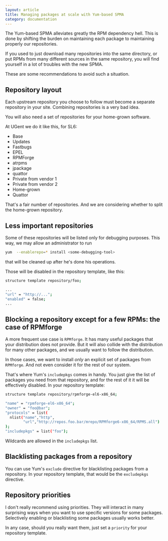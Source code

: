 ```yaml
---
layout: article
title: Managing packages at scale with Yum-based SPMA
category: documentation
---
```


The Yum-based SPMA alleviates greatly the RPM dependency hell.
This is done by shifting the burden on maintaining each package to
maintaining properly our repositories.

If you used to just download many repositories into the same
directory, or put RPMs from many different sources in the same
repository, you will find yourself in a lot of troubles with the new
SPMA.

These are some recommendations to avoid such a situation.

## Repository layout

Each upstream repository you choose to follow must become a separate
repository in your site.  Combining repositories is a very bad idea.

You will also need a set of repositories for your home-grown software.

At UGent we do it like this, for SL6:

* Base
* Updates
* Fastbugs
* EPEL
* RPMForge
* atrpms
* jpackage
* quattor
* Private from vendor 1
* Private from vendor 2
* Home-grown
* Quattor

That's a fair number of repositories.  And we are considering whether
to split the home-grown repository.

## Less important repositories

Some of these repositories will be listed only for debugging
purposes.  This way, we may allow an administrator to run

```bash
yum  --enablerepo=* install <some-debugging-tool>
```

that will be cleaned up after he's done his operations.

Those will be disabled in the repository template, like this:


```bash
structure template repository/foo;

...
"url" = "http://...";
"enabled" = false;
...
```

## Blocking a repository except for a few RPMs: the case of RPMforge

A more frequent use case is `RPMforge`.  It has many useful packages
that your distribution does not provide.  But it will also collide
with the distribution for many other packages, and we usually want to
follow the distribution.

In those cases, we want to install *only* an explicit set of packages
from `RPMforge`.  And not even consider it for the rest of our system.

That's where Yum's `includepkgs` comes in handy.  You just give the
list of packages you need from that repository, and for the rest of it
it will be effectively disabled.  In your repository template:

```bash
structure template repository/rpmforge-el6-x86_64;

"name" = "rpmforge-el6-x86_64";
"owner" = "foo@bar";
"protocols" = list(
  nlist("name","http",
        "url","http://repos.foo.bar/mrepo/RPMforge6-x86_64/RPMS.all")
);
"includepkgs" = list("foo");
```

Wildcards are allowed in the `includepkgs` list.

## Blacklisting packages from a repository

You can use Yum's `exclude` directive for blacklisting packages from a
repository.  In your repository template, that would be the
`excludepkgs` directive.

## Repository priorities

I don't really recommend using priorities.  They will interact in many
surprising ways when you want to use specific versions for some
packages.  Selectively enabling or blacklisting some packages usually
works better.

In any case, should you really want them, just set a `priority` for
your repository template.
